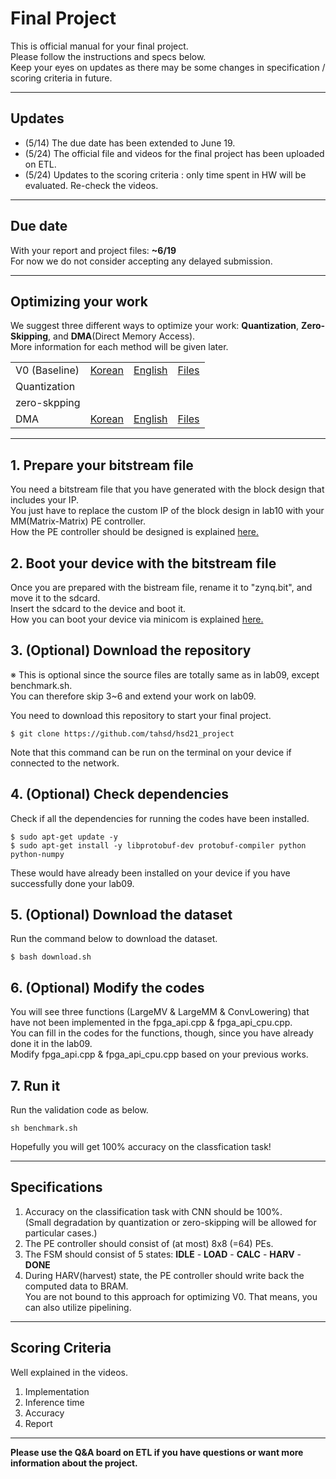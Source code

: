 # Final Project 
This is official manual for your final project.  
Please follow the instructions and specs below.   
Keep your eyes on updates as there may be some changes in specification / scoring criteria in future.

---
## Updates 
- (5/14) The due date has been extended to June 19.
- (5/24) The official file and videos for the final project has been uploaded on ETL. 
- (5/24) Updates to the scoring criteria : only time spent in HW will be evaluated. Re-check the videos.

---

## Due date
With your report and project files: **~6/19**  
For now we do not consider accepting any delayed submission.

---

## Optimizing your work
We suggest three different ways to optimize your work: **Quantization**, **Zero-Skipping**, and **DMA**(Direct Memory Access).  
More information for each method will be given later.

|              |        |         |         |
|--------------|--------|---------|---------|
| V0 (Baseline)| [Korean](http://etl.snu.ac.kr/mod/vod/view.php?id=1553770) | [English](http://etl.snu.ac.kr/mod/vod/view.php?id=1553879) |   [Files](http://etl.snu.ac.kr/mod/ubboard/article.php?id=1413711&bwid=2525754)      |
| Quantization |        |         |         |
| zero-skpping |        |         |         |
| DMA          | [Korean](http://etl.snu.ac.kr/mod/vod/view.php?id=1547993) | [English](http://etl.snu.ac.kr/mod/vod/view.php?id=1547994) |   [Files](http://etl.snu.ac.kr/mod/ubboard/article.php?id=1413711&bwid=2535101)      |


---
## 1. Prepare your bitstream file
You need a bitstream file that you have generated with the block design that includes your IP.  
You just have to replace the custom IP of the block design in lab10 with your MM(Matrix-Matrix) PE controller.  
How the PE controller should be designed is explained [here.](http://etl.snu.ac.kr/mod/ubboard/article.php?id=1413711&bwid=2502253)  



## 2. Boot your device with the bitstream file
Once you are prepared with the bistream file, rename it to "zynq.bit", and move it to the sdcard.  
Insert the sdcard to the device and boot it.  
How you can boot your device via minicom is explained [here.](http://etl.snu.ac.kr/mod/ubboard/article.php?id=1413711&bwid=2500892)

  
## 3. (Optional) Download the repository 
※ This is optional since the source files are totally same as in lab09, except benchmark.sh.  
You can therefore skip 3~6 and extend your work on lab09.  
  
You need to download this repository to start your final project.  
```
$ git clone https://github.com/tahsd/hsd21_project  
```
Note that this command can be run on the terminal on your device if connected to the network.  

## 4. (Optional) Check dependencies 
Check if all the dependencies for running the codes have been installed.
```
$ sudo apt-get update -y
$ sudo apt-get install -y libprotobuf-dev protobuf-compiler python python-numpy
```
These would have already been installed on your device if you have successfully done your lab09.

## 5. (Optional) Download the dataset 
Run the command below to download the dataset.
```
$ bash download.sh
```

## 6. (Optional) Modify the codes
You will see three functions (LargeMV & LargeMM & ConvLowering) that have not been implemented in the fpga_api.cpp & fpga_api_cpu.cpp.  
You can fill in the codes for the functions, though, since you have already done it in the lab09.  
Modify fpga_api.cpp & fpga_api_cpu.cpp based on your previous works.  

## 7. Run it
Run the validation code as below.
```
sh benchmark.sh
```
Hopefully you will get 100% accuracy on the classfication task!

---
## Specifications
1. Accuracy on the classification task with CNN should be 100%.   
  (Small degradation by quantization or zero-skipping will be allowed for particular cases.)
2. The PE controller should consist of (at most) 8x8 (=64) PEs.
3. The FSM should consist of 5 states: **IDLE** - **LOAD** - **CALC** - **HARV** - **DONE**  
4. During HARV(harvest) state, the PE controller should write back the computed data to BRAM.  
You are not bound to this approach for optimizing V0. That means, you can also utilize pipelining.

---
## Scoring Criteria
Well explained in the videos.
1. Implementation
2. Inference time
3. Accuracy 
4. Report 


---
**Please use the Q&A board on ETL if you have questions or want more information about the project.**  




